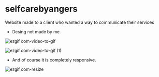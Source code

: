 # selfcarebyangers
Website made to a client who wanted a way to communicate their services

* Desing not made by me.

![ezgif com-video-to-gif](https://github.com/brianmirandadev/selfcarebyangers/assets/94651050/66f8350a-64a6-4288-8eaf-ff0c9ddc7c43)

![ezgif com-video-to-gif (1)](https://github.com/brianmirandadev/selfcarebyangers/assets/94651050/a7a8dc03-9526-4bf5-a518-b225fa2dc64e)

* And of course it is completely responsive.

![ezgif com-resize](https://github.com/brianmirandadev/selfcarebyangers/assets/94651050/c6dcfe4c-442a-45b6-816b-458f30cf0103)
